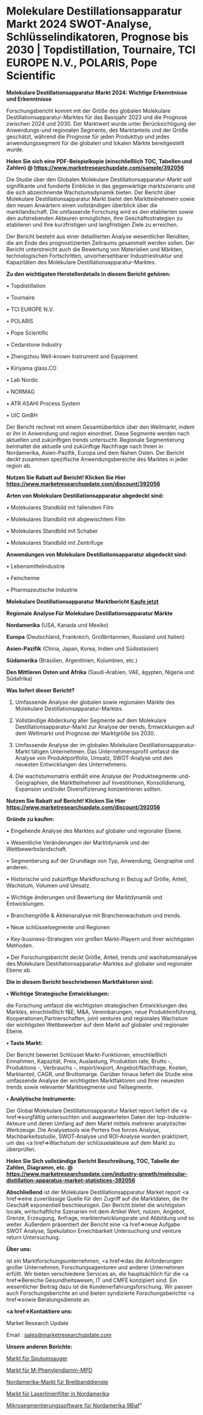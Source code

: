 # Molekulare Destillationsapparatur Markt 2024 SWOT-Analyse, Schlüsselindikatoren, Prognose bis 2030 | Topdistillation, Tournaire, TCI EUROPE N.V., POLARIS, Pope Scientific

<strong>Molekulare Destillationsapparatur Markt 2024: Wichtige Erkenntnisse und Erkenntnisse</strong>

Forschungsbericht kommt mit der Größe des globalen Molekulare Destillationsapparatur-Marktes für das Basisjahr 2023 und die Prognose zwischen 2024 und 2030. Der Marktwert wurde unter Berücksichtigung der Anwendungs-und regionalen Segmente, des Marktanteils und der Größe geschätzt, während die Prognose für jeden Produkttyp und jedes anwendungssegment für die globalen und lokalen Märkte bereitgestellt wurde.

<strong>Holen Sie sich eine PDF-Beispielkopie (einschließlich TOC, Tabellen und Zahlen) @
</strong><strong><a href=https://www.marketresearchupdate.com/sample/392056><strong>https://www.marketresearchupdate.com/sample/392056</u></font></a></strong></strong>

Die Studie über den Globalen Molekulare Destillationsapparatur-Markt soll signifikante und fundierte Einblicke in das gegenwärtige marktszenario und die sich abzeichnende Wachstumsdynamik bieten. Der Bericht über Molekulare Destillationsapparatur Markt bietet den Marktteilnehmern sowie den neuen Anwärtern einen vollständigen überblick über die marktlandschaft. Die umfassende Forschung wird es den etablierten sowie den aufstrebenden Akteuren ermöglichen, Ihre Geschäftsstrategien zu etablieren und Ihre kurzfristigen und langfristigen Ziele zu erreichen.

Der Bericht besteht aus einer detaillierten Analyse wesentlicher Renditen, die am Ende des prognostizierten Zeitraums gesammelt werden sollen. Der Bericht unterstreicht auch die Bewertung von Materialien und Märkten, technologischen Fortschritten, unvorhersehbarer Industriestruktur und Kapazitäten des Molekulare Destillationsapparatur-Marktes.

<strong>Zu den wichtigsten Herstellerdetails in diesem Bericht gehören:</strong>

• Topdistillation

• Tournaire

• TCI EUROPE N.V.

• POLARIS

• Pope Scientific

• Cedarstone Industry

• Zhengzhou Well-known Instrument and Equipment

• Kiriyama glass.CO

• Lab Nordic

• NORMAG

• ATR ASAHI Process System

• UIC GmBH

Der Bericht rechnet mit einem Gesamtüberblick über den Weltmarkt, indem er ihn in Anwendung und region einordnet. Diese Segmente werden nach aktuellen und zukünftigen trends untersucht. Regionale Segmentierung beinhaltet die aktuelle und zukünftige Nachfrage nach Ihnen in Nordamerika, Asien-Pazifik, Europa und dem Nahen Osten. Der Bericht deckt zusammen spezifische Anwendungsbereiche des Marktes in jeder region ab.

<strong>Nutzen Sie Rabatt auf Bericht! Klicken Sie Hier
</strong><strong><a href=https://www.marketresearchupdate.com/discount/392056>https://www.marketresearchupdate.com/discount/392056</b></u></font></strong></a>

<strong>Arten von Molekulare Destillationsapparatur abgedeckt sind:</strong>

• Molekulares Standbild mit fallendem Film

• Molekulares Standbild mit abgewischtem Film

• Molekulares Standbild mit Schaber

• Molekulares Standbild mit Zentrifuge

<strong>Anwendungen von Molekulare Destillationsapparatur abgedeckt sind:</strong>

• Lebensmittelindustrie

• Feinchemie

• Pharmazeutische Industrie

<strong>Molekulare Destillationsapparatur Marktbericht <a href=https://www.marketresearchupdate.com/buynow/392056>Kaufe jetzt</a></strong>

<strong>Regionale Analyse Für Molekulare Destillationsapparatur Märkte</strong>

<strong>Nordamerika</strong> (USA, Kanada und Mexiko)

<strong>Europa</strong> (Deutschland, Frankreich, Großbritannien, Russland und Italien)

<strong>Asien-Pazifik</strong> (China, Japan, Korea, Indien und Südostasien)

<strong>Südamerika</strong> (Brasilien, Argentinien, Kolumbien, etc.)

<strong>Den Mittleren</strong> <strong>Osten und Afrika</strong> (Saudi-Arabien, VAE, ägypten, Nigeria und Südafrika)

<strong>Was liefert dieser Bericht?</strong>

1. Umfassende Analyse der globalen sowie regionalen Märkte des Molekulare Destillationsapparatur-Marktes.

2. Vollständige Abdeckung aller Segmente auf dem Molekulare Destillationsapparatur-Markt zur Analyse der trends, Entwicklungen auf dem Weltmarkt und Prognose der Marktgröße bis 2030.

3. Umfassende Analyse der im globalen Molekulare Destillationsapparatur-Markt tätigen Unternehmen. Das Unternehmensprofil umfasst die Analyse von Produktportfolio, Umsatz, SWOT-Analyse und den neuesten Entwicklungen des Unternehmens.

4. Die wachstumsmatrix enthält eine Analyse der Produktsegmente und-Geographien, die Marktteilnehmer auf Investitionen, Konsolidierung, Expansion und/oder Diversifizierung konzentrieren sollten.

<strong>Nutzen Sie Rabatt auf Bericht! Klicken Sie Hier
</strong><strong><a href=https://www.marketresearchupdate.com/discount/392056>https://www.marketresearchupdate.com/discount/392056</b></u></font></strong></a>

<strong>Gründe zu kaufen:</strong>

• Eingehende Analyse des Marktes auf globaler und regionaler Ebene.

• Wesentliche Veränderungen der Marktdynamik und der Wettbewerbslandschaft.

• Segmentierung auf der Grundlage von Typ, Anwendung, Geographie und anderen.

• Historische und zukünftige Marktforschung in Bezug auf Größe, Anteil, Wachstum, Volumen und Umsatz.

• Wichtige änderungen und Bewertung der Marktdynamik und Entwicklungen.

• Branchengröße &amp; Aktienanalyse mit Branchenwachstum und trends.

• Neue schlüsselsegmente und Regionen

• Key-business-Strategien von großen Markt-Playern und Ihrer wichtigsten Methoden.

• Der Forschungsbericht deckt Größe, Anteil, trends und wachstumsanalyse des Molekulare Destillationsapparatur-Marktes auf globaler und regionaler Ebene ab.

<strong>Die in diesem Bericht beschriebenen Marktfaktoren sind:</strong>

<strong>• Wichtige Strategische Entwicklungen:</strong>

die Forschung umfasst die wichtigsten strategischen Entwicklungen des Marktes, einschließlich f&amp;E, M&amp;A, Vereinbarungen, neue Produkteinführung, Kooperationen,Partnerschaften, joint ventures und regionales Wachstum der wichtigsten Wettbewerber auf dem Markt auf globaler und regionaler Ebene.

<strong>• Taste Markt:</strong>

Der Bericht bewertet Schlüssel Markt-Funktionen, einschließlich Einnahmen, Kapazität, Preis, Auslastung, Produktion rate, Brutto -, Produktions -, Verbrauchs -, import/export, Angebot/Nachfrage, Kosten, Marktanteil, CAGR, und Bruttomarge. Darüber hinaus liefert die Studie eine umfassende Analyse der wichtigsten Marktfaktoren und Ihrer neuesten trends sowie relevanter Marktsegmente und Teilsegmente.

<strong>• Analytische Instrumente:</strong>

Der Global Molekulare Destillationsapparatur Market report liefert die <a href=>sorgf</a>ältig untersuchten und ausgewerteten Daten der top-Industrie-Akteure und deren Umfang auf dem Markt mittels mehrerer analytischer Werkzeuge. Die Analysetools wie Porters five forces Analyse, Machbarkeitsstudie, SWOT-Analyse und ROI-Analyse wurden praktiziert, um das <a href=>Wachstum</a> der schlüsselakteure auf dem Markt zu überprüfen.

<strong>Holen Sie Sich vollständige Bericht Beschreibung, TOC, Tabelle der Zahlen, Diagramm, etc. @ </strong><strong><a href=https://www.marketresearchupdate.com/industry-growth/molecular-distillation-apparatus-market-statistices-392056>https://www.marketresearchupdate.com/industry-growth/molecular-distillation-apparatus-market-statistices-392056</a></font></strong>

<strong>Abschließend</strong> ist der Molekulare Destillationsapparatur Market report <a href=>eine</a> zuverlässige Quelle für den Zugriff auf die Marktdaten, die Ihr Geschäft exponentiell beschleunigen. Der Bericht bietet die wichtigsten locale, wirtschaftliche Szenarien mit dem Artikel Wert, nutzen, Angebot, Grenze, Erzeugung, Anfrage, marktentwicklungsrate und Abbildung und so weiter. Außerdem präsentiert der Bericht eine <a href=>neue</a> Aufgabe SWOT Analyse, Spekulation Erreichbarkeit Untersuchung und venture return Untersuchung.

<strong>Über uns:</strong>

 ist ein Marktforschungsunternehmen, <a href=>das</a> die Anforderungen großer Unternehmen, Forschungsagenturen und anderer Unternehmen erfüllt. Wir bieten verschiedene Services an, die hauptsächlich für die <a href=>Bereiche</a> Gesundheitswesen, IT und CMFE konzipiert sind. Ein wesentlicher Beitrag dazu ist die Kundenerfahrungsforschung. Wir passen auch Forschungsberichte an und bieten syndizierte Forschungsberichte <a href=>sowie</a> Beratungsdienste an.

<strong><a href=>Kontaktiere uns:</a></strong>

Market Research Update

Email : sales@marketresearchupdate.com

<strong>Unsere anderen Berichte:</strong>

<a href=https://www.linkedin.com/pulse/sputum-aspirator-market-2023-top-leading-vendors>Markt für Sputumsauger</a>

<a href=https://www.linkedin.com/pulse/m-phenylene-diamine-mpd-market-2023-remarking>Markt für M-Phenylendiamin-MPD</a>

<a href=https://www.linkedin.com/pulse/north-america-broadband-service-market-outlooks>Nordamerika-Markt für Breitbanddienste</a>

<a href=https://www.linkedin.com/pulse/north-america-laser-line-filters-market-size>Markt für Laserlinienfilter in Nordamerika</a>

<a href=https://www.linkedin.com/pulse/north-america-microsegmentation-software-9biaf/>Mikrosegmentierungssoftware für Nordamerika 9Biaf</a>"
